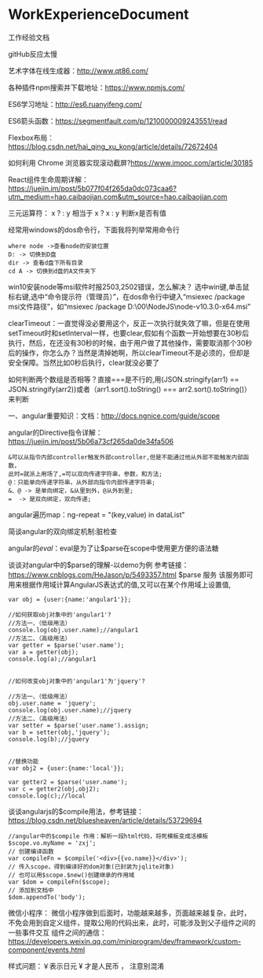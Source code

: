 # WorkExperienceDocument
工作经验文档

gitHub反应太慢

艺术字体在线生成器：http://www.qt86.com/

各种插件npm搜索并下载地址：https://www.npmjs.com/

ES6学习地址：http://es6.ruanyifeng.com/

ES6箭头函数：https://segmentfault.com/p/1210000009243551/read

Flexbox布局：https://blog.csdn.net/hai_qing_xu_kong/article/details/72672404

如何利用 Chrome 浏览器实现滚动截屏?https://www.imooc.com/article/30185

React组件生命周期详解：https://juejin.im/post/5b077f04f265da0dc073caa6?utm_medium=hao.caibaojian.com&utm_source=hao.caibaojian.com

三元运算符： x ? : y 相当于 x ? x : y 判断x是否有值

经常用windows的dos命令行，下面我将列举常用命令行
    
    where node ->查看node的安装位置
    D: -> 切换到D盘
    dir -> 查看d盘下所有目录
    cd A -> 切换到d盘的A文件夹下

win10安装node等msi软件时报2503,2502错误，怎么解决？
选中win键,单击鼠标右键,选中“命令提示符（管理员）”，在dos命令行中键入“msiexec /package msi文件路径”，如“msiexec /package D:\00\NodeJS\node-v10.3.0-x64.msi”

clearTimeout：一直觉得没必要用这个，反正一次执行就失效了嘛，但是在使用setTimeout时和setInterval一样，也要clear,假如有个函数一开始想要在30秒后执行，然后，在还没有30秒的时候，由于用户做了其他操作，需要取消那个30秒后的操作，你怎么办？当然是清掉她啊，所以clearTimeout不是必须的，但却是安全保障。当然比如0秒后执行，clear就没必要了

如何判断两个数组是否相等？直接===是不行的,用(JSON.stringify(arr1) == JSON.stringify(arr2))或者（arr1.sort().toString() === arr2.sort().toString()）来判断

一、angular重要知识：文档：http://docs.ngnice.com/guide/scope


angular的Directive指令详解：https://juejin.im/post/5b06a73cf265da0de34fa506

    &可以从指令内部controller触发外部controller,但是不能通过他从外部不能触发内部函数，
    此时=就派上用场了,=可以双向传递字符串，参数，和方法;
    @：只能单向传递字符串，从外部向指令内部传递字符串;
    &、@ -> 是单向绑定，&从里到外，@从外到里;
    =  -> 是双向绑定，双向传递;


angular遍历map：ng-repeat = "(key,value) in dataList"

简谈angular的双向绑定机制:脏检查

angular的$eval：$eval是为了让$parse在scope中使用更方便的语法糖

谈谈对angular中的$parse的理解-以demo为例 参考链接：https://www.cnblogs.com/HeJason/p/5493357.html
    $parse 服务 该服务即可用来根据作用域计算AngularJS表达式的值,又可以在某个作用域上设置值,
    
    
    var obj = {user:{name:'angular1'}};
    
    //如何获取obj对象中的'angular1'?
    //方法一、（低级用法）
    console.log(obj.user.name);//angular1
    //方法二、（高级用法）
    var getter = $parse('user.name');
    var a = getter(obj);
    console.log(a);//angular1


    //如何改变obj对象中的'angular1'为'jquery'?

    //方法一、（低级用法）
    obj.user.name = 'jquery';
    console.log(obj.user.name);//jquery
    //方法二、（高级用法）
    var setter = $parse('user.name').assign;
    var b = setter(obj,'jquery');
    console.log(b);//jquery


    //替换功能
    var obj2 = {user:{name:'local'}};

    var getter2 = $parse('user.name');
    var c = getter2(obj,obj2);
    console.log(c);//local
    
谈谈angularjs的$compile用法，参考链接：https://blog.csdn.net/bluesheaven/article/details/53729694

    //angular中的$compile 作用：解析一段html代码，将死模板变成活模板
    $scope.vo.myName = 'zxj';
    // 创建编译函数
    var compileFn = $compile('<div>{{vo.name}}</div>');
    // 传入scope，得到编译好的dom对象(已封装为jqlite对象)
    // 也可以用$scope.$new()创建继承的作用域
    var $dom = compileFn($scope);
    // 添加到文档中
    $dom.appendTo('body');
    
    
    
    
    
微信小程序：
微信小程序做到后面时，功能越来越多，页面越来越复杂，此时，不免会用到自定义组件，提取公用的代码出来，此时，可能涉及到父子组件之间的一些事件交互
组件之间的通信：https://developers.weixin.qq.com/miniprogram/dev/framework/custom-component/events.html

样式问题：￥表示日元 ¥ 才是人民币 ， 注意别混淆
    
